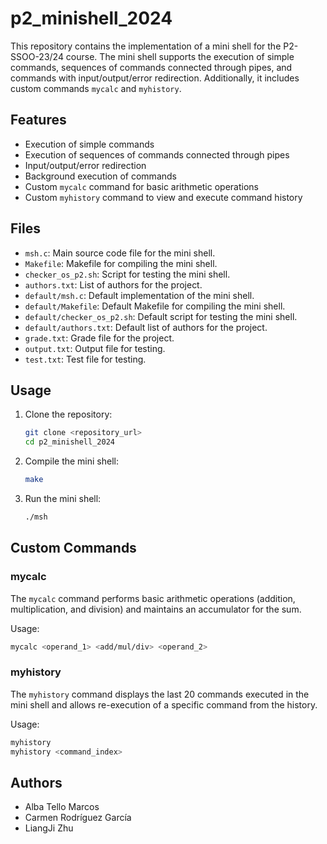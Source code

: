 # p2_minishell_2024

This repository contains the implementation of a mini shell for the P2-SSOO-23/24 course. The mini shell supports the execution of simple commands, sequences of commands connected through pipes, and commands with input/output/error redirection. Additionally, it includes custom commands `mycalc` and `myhistory`.

## Features

* Execution of simple commands
* Execution of sequences of commands connected through pipes
* Input/output/error redirection
* Background execution of commands
* Custom `mycalc` command for basic arithmetic operations
* Custom `myhistory` command to view and execute command history

## Files

* `msh.c`: Main source code file for the mini shell.
* `Makefile`: Makefile for compiling the mini shell.
* `checker_os_p2.sh`: Script for testing the mini shell.
* `authors.txt`: List of authors for the project.
* `default/msh.c`: Default implementation of the mini shell.
* `default/Makefile`: Default Makefile for compiling the mini shell.
* `default/checker_os_p2.sh`: Default script for testing the mini shell.
* `default/authors.txt`: Default list of authors for the project.
* `grade.txt`: Grade file for the project.
* `output.txt`: Output file for testing.
* `test.txt`: Test file for testing.

## Usage

1. Clone the repository:
   ```sh
   git clone <repository_url>
   cd p2_minishell_2024
   ```

2. Compile the mini shell:
   ```sh
   make
   ```

3. Run the mini shell:
   ```sh
   ./msh
   ```

## Custom Commands

### mycalc

The `mycalc` command performs basic arithmetic operations (addition, multiplication, and division) and maintains an accumulator for the sum.

Usage:
```sh
mycalc <operand_1> <add/mul/div> <operand_2>
```

### myhistory

The `myhistory` command displays the last 20 commands executed in the mini shell and allows re-execution of a specific command from the history.

Usage:
```sh
myhistory
myhistory <command_index>
```

## Authors

* Alba Tello Marcos
* Carmen Rodríguez García
* LiangJi Zhu

